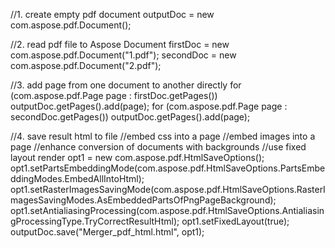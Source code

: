 
//1. create empty pdf document
outputDoc = new com.aspose.pdf.Document();

//2. read pdf file to Aspose Document
firstDoc = new com.aspose.pdf.Document("1.pdf");
secondDoc = new com.aspose.pdf.Document("2.pdf");

//3. add page from one document to another directly
for (com.aspose.pdf.Page page : firstDoc.getPages())
    outputDoc.getPages().add(page);
for (com.aspose.pdf.Page page : secondDoc.getPages())
    outputDoc.getPages().add(page);

//4. save result html to file
//embed css into a page
//embed images into a page
//enhance conversion of documents with backgrounds
//use fixed layout render
opt1 = new com.aspose.pdf.HtmlSaveOptions();
opt1.setPartsEmbeddingMode(com.aspose.pdf.HtmlSaveOptions.PartsEmbeddingModes.EmbedAllIntoHtml);
opt1.setRasterImagesSavingMode(com.aspose.pdf.HtmlSaveOptions.RasterImagesSavingModes.AsEmbeddedPartsOfPngPageBackground);
opt1.setAntialiasingProcessing(com.aspose.pdf.HtmlSaveOptions.AntialiasingProcessingType.TryCorrectResultHtml);
opt1.setFixedLayout(true);
outputDoc.save("Merger_pdf_html.html", opt1);